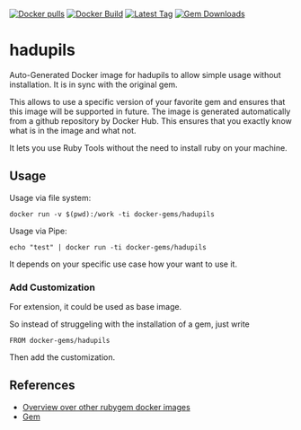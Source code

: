 [![Docker pulls](https://img.shields.io/docker/pulls/rubygem/hadupils.svg)](https://hub.docker.com/r/rubygem/hadupils/)
[![Docker Build](https://img.shields.io/docker/automated/rubygem/hadupils.svg)](https://hub.docker.com/r/rubygem/hadupils/)
[![Latest Tag](https://img.shields.io/github/tag/docker-rubygem/hadupils.svg)](https://hub.docker.com/r/rubygem/hadupils/)
[![Gem Downloads](https://img.shields.io/gem/dt/hadupils.svg)](https://rubygems.org/gems/hadupils/)
# hadupils

Auto-Generated Docker image for hadupils to allow simple usage without installation.
It is in sync with the original gem.

This allows to use a specific version of your favorite gem and ensures that this image will be supported in future.
The image is generated automatically from a github repository by Docker Hub.
This ensures that you exactly know what is in the image and what not.

It lets you use Ruby Tools without the need to install ruby on your machine.

## Usage

Usage via file system:

`docker run -v $(pwd):/work -ti docker-gems/hadupils`

Usage via Pipe:

`echo "test" | docker run -ti docker-gems/hadupils`

It depends on your specific use case how your want to use it.

### Add Customization

For extension, it could be used as base image.

So instead of struggeling with the installation of a gem, just write

`FROM docker-gems/hadupils`

Then add the customization.

## References

 - [Overview over other rubygem docker images](https://github.com/thinkbot/docker-rubygem)
 - [Gem](https://rubygems.org/gems/hadupils/)
